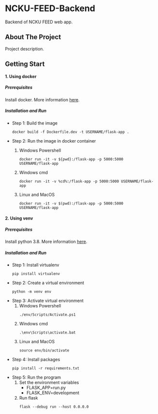 # NCKU-FEED-Backend

Backend of NCKU FEED web app.

## About The Project

Project description.

## Getting Start

#### 1. Using docker

##### Prerequisites

Install docker. More information [here](https://docs.docker.com/get-docker/).

##### Installation and Run

* Step 1: Build the image

  ```
  docker build -f Dockerfile.dev -t USERNAME/flask-app .
  ```
* Step 2: Run the image in docker container

  1. Windows Powershell
     ```
     docker run -it -v ${pwd}:/flask-app -p 5000:5000 USERNAME/flask-app
     ```
  2. Windows cmd
     ```
     docker run -it -v %cd%:/flask-app -p 5000:5000 USERNAME/flask-app
     ```
  3. Linux and MacOS
     ```
     docker run -it -v $(pwd):/flask-app -p 5000:5000 USERNAME/flask-app
     ```

#### 2. Using venv

##### Prerequisites

Install python 3.8. More information [here](https://www.python.org/downloads/).

##### Installation and Run

* Step 1: Install virtualenv
  ```
  pip install virtualenv
  ```
* Step 2: Create a virtual environment
  ```
  python -m venv env
  ```
* Step 3: Activate virtual environment
  1. Windows Powershell
     ```
     ./env/Scripts/Activate.ps1
     ```
  2. Windows cmd
     ```
     .\env\Scripts\activate.bat
     ```
  3. Linux and MacOS
     ```
     source env/bin/activate
     ```
* Step 4: Install packages
  ```
  pip install -r requirements.txt
  ```
* Step 5: Run the program
  1. Set the environment variables
     * FLASK_APP=run.py
     * FLASK_ENV=development
  2. Run flask
     ```
     flask --debug run --host 0.0.0.0
     ```
